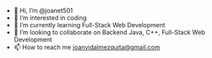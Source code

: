 - 👋 Hi, I’m @joanet501
- 👀 I’m interested in coding
- 🌱 I’m currently learning Full-Stack Web Development
- 💞️ I’m looking to collaborate on Backend Java, C++, Full-Stack Web Development
- 📫 How to reach me joanvidalmezquita@gmail.com

